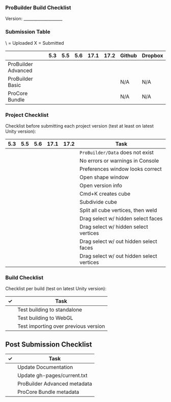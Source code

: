 ### ProBuilder Build Checklist

Version: ___________________

### Submission Table

\ = Uploaded
X = Submitted

|                     | 5.3 | 5.5 | 5.6 | 17.1 | 17.2 | Github | Dropbox |
|---------------------|-----|-----|-----|------|------|--------|---------|
| ProBuilder Advanced |     |     |     |      |      |        |         |
| ProBuilder Basic    |     |     |     |      |      |  N/A   |   N/A   |
| ProCore Bundle      |     |     |     |      |      |  N/A   |   N/A   |

### Project Checklist

Checklist before submitting each project version (test at least on latest Unity version):

| 5.3 | 5.5 | 5.6 | 17.1 | 17.2 |  Task                                        |
|-----|-----|-----|------|------|----------------------------------------------|
|     |     |     |      |      | `ProBuilder/Data` does not exist             |
|     |     |     |      |      | No errors or warnings in Console             |
|     |     |     |      |      | Preferences window looks correct             |
|     |     |     |      |      | Open shape window                            |
|     |     |     |      |      | Open version info                            |
|     |     |     |      |      | Cmd+K creates cube                           |
|     |     |     |      |      | Subdivide cube                               |
|     |     |     |      |      | Split all cube vertices, then weld           |
|     |     |     |      |      | Drag select w/ hidden select faces           |
|     |     |     |      |      | Drag select w/ hidden select vertices        |
|     |     |     |      |      | Drag select w/ out hidden select faces       |
|     |     |     |      |      | Drag select w/ out hidden select vertices    |

### Build Checklist

Checklist per build (test on latest Unity version):

| ✓ | Task                                  |
|---|---------------------------------------|
|   | Test building to standalone           |
|   | Test building to WebGL                |
|   | Test importing over previous version  |

## Post Submission Checklist

| ✓ | Task |
|---|------|
| | Update Documentation |
| | Update gh-pages/current.txt |
| | ProBuilder Advanced metadata |
| | ProCore Bundle metadata |
